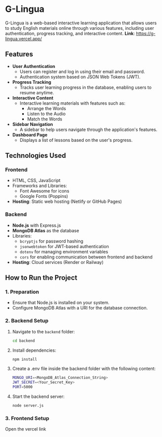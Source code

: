 # G-Lingua

G-Lingua is a web-based interactive learning application that allows users to study English materials online through various features, including user authentication, progress tracking, and interactive content. **Link**: https://g-lingua.vercel.app/

## Features

- **User Authentication**
  - Users can register and log in using their email and password.
  - Authentication system based on JSON Web Tokens (JWT).
- **Progress Tracking**
  - Tracks user learning progress in the database, enabling users to resume anytime.
- **Interactive Content**
  - Interactive learning materials with features such as:
    - Arrange the Words
    - Listen to the Audio
    - Match the Words
- **Sidebar Navigation**
  - A sidebar to help users navigate through the application's features.
- **Dashboard Page**
  - Displays a list of lessons based on the user's progress.

## Technologies Used

### Frontend
- HTML, CSS, JavaScript
- Frameworks and Libraries:
  - Font Awesome for icons
  - Google Fonts (Poppins)
- **Hosting**: Static web hosting (Netlify or GitHub Pages)

### Backend
- **Node.js** with Express.js
- **MongoDB Atlas** as the database
- Libraries:
  - `bcryptjs` for password hashing
  - `jsonwebtoken` for JWT-based authentication
  - `dotenv` for managing environment variables
  - `cors` for enabling communication between frontend and backend
- **Hosting**: Cloud services (Render or Railway)


## How to Run the Project

### 1. **Preparation**
- Ensure that Node.js is installed on your system.
- Configure MongoDB Atlas with a URI for the database connection.

### 2. **Backend Setup**
1. Navigate to the `backend` folder:
   ```bash
   cd backend
2. Install dependencies:
   ```bash
   npm install
3. Create a .env file inside the backend folder with the following content:
   ```bash
   MONGO_URI=<MongoDB_Atlas_Connection_String>
   JWT_SECRET=<Your_Secret_Key>
   PORT=5000
4. Start the backend server:
   ```bash
   node server.js

### 3. **Frontend Setup**
Open the vercel link
